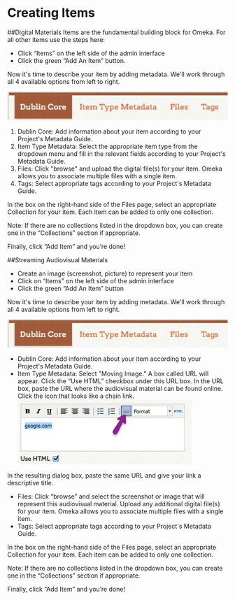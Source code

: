 # Creating Items

##Digital Materials
Items are the fundamental building block for Omeka. For all other items use the steps here:


* Click “Items” on the left side of the admin interface
* Click the green “Add An Item” button.

Now it's time to describe your item by adding metadata. We'll work through all 4 available options from left to right. 

  ![](metadatatabs.png)
1. Dublin Core: Add information about your item according to your Project's Metadata Guide.
2. Item Type Metadata: Select the appropriate item type from the dropdown menu and fill in the relevant fields according to your Project's Metadata Guide.
3. Files: Click "browse" and upload the digital file(s) for your item. Omeka allows you to associate multiple files with a single item. 
4. Tags: Select appropriate tags according to your Project's Metadata Guide.

In the box on the right-hand side of the Files page, select an appropriate Collection for your item. Each item can be added to only one collection.

Note: If there are no collections listed in the dropdown box, you can create one in the “Collections” section if appropriate.

Finally, click “Add Item” and you’re done!


##Streaming Audiovisual Materials
* Create an image (screenshot, picture) to represent your item
* Click on “Items” on the left side of the admin interface
* Click the green “Add An Item” button

Now it's time to describe your item by adding metadata. We'll work through all 4 available options from left to right. 

![](metadatatabs.png)
* Dublin Core: Add information about your item according to your Project's Metadata Guide.
* Item Type Metadata: Select "Moving Image." A box called URL will appear. Click the “Use HTML” checkbox under this URL box. In the URL box, paste the URL where the audiovisual material can be found online. Click the icon that looks like a chain link.![](omekamedialink.png) 

In the resulting dialog box, paste the same URL and give your link a descriptive title.
* Files: Click “browse” and select the screenshot or image that will represent this audiovisual material. Upload any additional digital file(s) for your item. Omeka allows you to associate multiple files with a single item. 
* Tags: Select appropriate tags according to your Project's Metadata Guide.

In the box on the right-hand side of the Files page, select an appropriate Collection for your item. Each item can be added to only one collection.

Note: If there are no collections listed in the dropdown box, you can create one in the “Collections” section if appropriate.

Finally, click “Add Item” and you’re done!